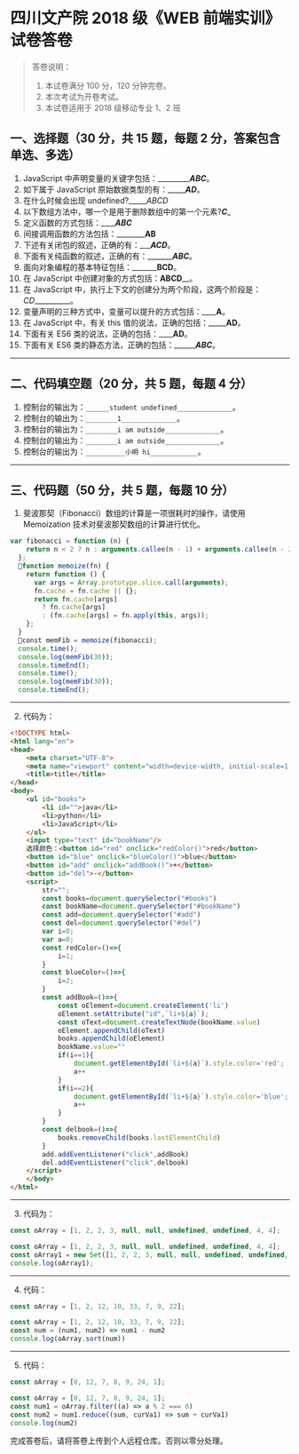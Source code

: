 

# 四川文产院 2018 级《WEB 前端实训》试卷答卷

> 答卷说明：
> 1. 本试卷满分 100 分，120 分钟完卷。
> 2. 本次考试为开卷考试。
> 3. 本试卷适用于 2018 级移动专业 1、2 班

## 一、选择题（30 分，共 15 题，每题 2 分，答案包含单选、多选）

1. JavaScript 中声明变量的关键字包括：____________ABC___。
2. 如下属于 JavaScript 原始数据类型的有：________AD___。
3. 在什么时候会出现 undefined?______ABCD_
4. 以下数组方法中，哪一个是用于删除数组中的第一个元素?___C____
5. 定义函数的方式包括：_______ABC___
6. 间接调用函数的方法包括：__________AB__
7. 下述有关闭包的叙述，正确的有：________ACD_____。
8. 下面有关纯函数的叙述，正确的有：____________ABC_____。
9. 面向对象编程的基本特征包括：_____________BCD______。
10. 在 JavaScript 中创建对象的方式包括：________ABCD__________。
11. 在 JavaScript 中，执行上下文的创建分为两个阶段，这两个阶段是：_CD___________。
12. 变量声明的三种方式中，变量可以提升的方式包括：______A__。
13. 在 JavaScript 中，有关 this 值的说法，正确的包括：_________AD____。
14. 下面有关 ES6 类的说法，正确的包括：________AD____。
15. 下面有关 ES6 类的静态方法，正确的包括：_________ABC___。

------

## 二、代码填空题（20 分，共 5 题，每题 4 分）

1. 控制台的输出为：`______student undefined______________`。
2. 控制台的输出为：`________1______________`。
3. 控制台的输出为：`________i am outside______________`。
4. 控制台的输出为：`________i am outside______________`。
5. 控制台的输出为：`__________小明 hi____________`。
	
-------

## 三、代码题（50 分，共 5 题，每题 10 分）

1. 斐波那契（Fibonacci）数组的计算是一项很耗时的操作，请使用 Memoization 技术对斐波那契数组的计算进行优化。

```js
var fibonacci = function (n) {
    return n < 2 ? n : arguments.callee(n - 1) + arguments.callee(n - 2);
  };
  function memoize(fn) {
    return function () {
      var args = Array.prototype.slice.call(arguments);
      fn.cache = fn.cache || {};
      return fn.cache[args]
        ? fn.cache[args]
        : (fn.cache[args] = fn.apply(this, args));
    };
  }
  const memFib = memoize(fibonacci);
  console.time();
  console.log(memFib(30));
  console.timeEnd();
  console.time();
  console.log(memFib(30));
  console.timeEnd();
```

-------

2. 代码为：

```html
<!DOCTYPE html>
<html lang="en">
<head>
    <meta charset="UTF-8">
    <meta name="viewport" content="width=device-width, initial-scale=1.0">
    <title>title</title>
</head>
<body>
    <ul id="books">
        <li id="">java</li>
        <li>python</li>
		<li>JavaScript</li>
    </ul>
    <input type="text" id="bookName"/>
    选择颜色：<button id="red" onclick="redColor()">red</button>
    <button id="blue" onclick="blueColor()">blue</button>
    <button id="add" onclick="addBook()">+</button>
    <button id="del">-</button>
    <script>
        str="";
        const books=document.querySelector("#books")
        const bookName=document.querySelector("#bookName")
        const add=document.querySelector("#add")
        const del=document.querySelector("#del")
        var i=0;
        var a=0;
        const redColor=()=>{
            i=1;
        }
        const blueColor=()=>{
            i=2;
        }
        const addBook=()=>{
            const oElement=document.createElement('li')
            oElement.setAttribute("id",`li+${a}`);
            const oText=document.createTextNode(bookName.value)
            oElement.appendChild(oText)
            books.appendChild(oElement)
            bookName.value=""
            if(i==1){
                document.getElementById(`li+${a}`).style.color='red';
                a++
            }
            if(i==2){
                document.getElementById(`li+${a}`).style.color='blue';
                a++
            }
        }
        const delbook=()=>{
            books.removeChild(books.lastElementChild)
        }
        add.addEventListener("click",addBook)
        del.addEventListener("click",delbook)
    </script>
    </body>
</html>
```

-------

3. 代码为：

```js
const oArray = [1, 2, 2, 3, null, null, undefined, undefined, 4, 4];

const oArray = [1, 2, 2, 3, null, null, undefined, undefined, 4, 4];
const oArray1 = new Set([1, 2, 2, 3, null, null, undefined, undefined, 4, 4]);
console.log(oArray1);
```

-------

4. 代码：

```js
const oArray = [1, 2, 12, 10, 33, 7, 9, 22];

const oArray = [1, 2, 12, 10, 33, 7, 9, 22];
const num = (num1, num2) => num1 - num2
console.log(oArray.sort(num))
```

-------

5. 代码：

```js
const oArray = [0, 12, 7, 8, 9, 24, 1];

const oArray = [0, 12, 7, 8, 9, 24, 1];
const num1 = oArray.filter((a) => a % 2 === 0)
const num2 = num1.reduce((sum, curVa1) => sum + curVa1)
console.log(num2)

```





完成答卷后，请将答卷上传到个人远程仓库。否则以零分处理。

​        